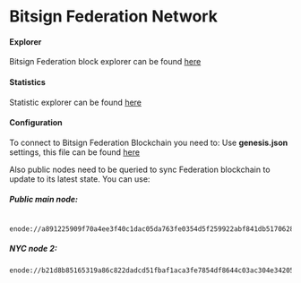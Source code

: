 # Bitsign Federation Network

#### Explorer
Bitsign Federation block explorer can be found [here](https://explorer.bitsign.io)

#### Statistics
Statistic explorer can be found [here](https://stats.bitsign.io)

#### Configuration

To connect to Bitsign Federation Blockchain you need to:
Use **genesis.json** settings, this file can be found [here](https://github.com/cryptol0g1c/bitsign-federation/blob/master/genesis.json)

Also public nodes need to be queried to sync Federation blockchain to update to its latest state.
You can use:

##### Public main node:
```
 enode://a891225909f70a4ee3f40c1dac05da763fe0354d5f259922abf841db51706283d2957c09fc7266e5f4633583a34dbef3f38a769eb35551788740a06e387dfa2a@159.203.176.160:30303
```

##### NYC node 2:
```
enode://b21d8b85165319a86c822dadcd51fbaf1aca3fe7854df8644c03ac304e34205d31d44d0eac7dd6366a8f8a621eeb2198d9644090d59771148fb3ac92630d2dd6@198.211.100.127:30303
```
